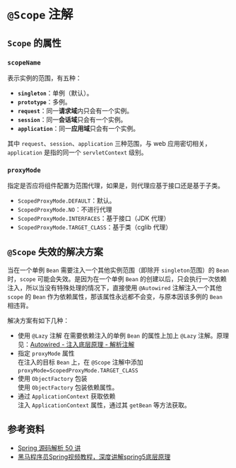 # `@Scope` 注解

## `Scope` 的属性
### `scopeName`
表示实例的范围，有五种：
- **`singleton`**：单例（默认）。
- **`prototype`**：多例。
- **`request`**：同一**请求域**内只会有一个实例。
- **`session`**：同一**会话域**只会有一个实例。
- **`application`**：同一**应用域**只会有一个实例。

其中 `request`、`session`、`application` 三种范围，与 web 应用密切相关，`application` 是指的同一个 `servletContext` 级别。 

### `proxyMode`
指定是否应将组件配置为范围代理，如果是，则代理应基于接口还是基于子类。
- `ScopedProxyMode.DEFAULT`：默认。
- `ScopedProxyMode.NO`：不进行代理
- `ScopedProxyMode.INTERFACES`：基于接口（JDK 代理）
- `ScopedProxyMode.TARGET_CLASS`：基于类（cglib 代理）

## `@Scope` 失效的解决方案
当在一个单例 `Bean` 需要注入一个其他实例范围（即除开 `singleton`范围）的 `Bean` 时，`scope` 可能会失效。是因为在一个单例 `Bean` 的创建以后，只会执行一次依赖注入，所以当没有特殊处理的情况下，直接使用 `@Autowired` 注解注入一个其他 `scope` 的 `Bean` 作为依赖属性，那该属性永远都不会变，与原本因该多例的 `Bean` 相违背。

解决方案有如下几种：
- 使用 `@Lazy` 注解
  在需要依赖注入的单例 `Bean` 的属性上加上 `@Lazy` 注解。原理见：[Autowired - 注入底层原理 - 解析注解](/spring/annotation-Autowired.md#解析注解)
- 指定 `proxyMode` 属性  
  在注入的目标 `Bean` 上，在 `@Scope` 注解中添加 `proxyMode=ScopedProxyMode.TARGET_CLASS`
- 使用 `ObjectFactory` 包装  
  使用 `ObjectFactory` 包装依赖属性。
- 通过 `ApplicationContext` 获取依赖  
  注入 `ApplicationContext` 属性，通过其 `getBean` 等方法获取。

## 参考资料
- [Spring 源码解析 50 讲](/spring/spring-50)
- [黑马程序员Spring视频教程，深度讲解spring5底层原理](https://www.bilibili.com/video/BV1P44y1N7QG?spm_id_from=333.788.videopod.episodes&vd_source=82c8936823dd2e33632d42e87e1732ba&p=29)